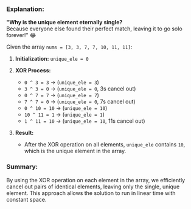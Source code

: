 ### Explanation:

**"Why is the unique element eternally single?**  
Because everyone else found their perfect match, leaving it to go solo forever!" 😂

Given the array `nums = [3, 3, 7, 7, 10, 11, 11]`:

1. **Initialization:** `unique_ele = 0`

2. **XOR Process:**

   - `0 ^ 3 = 3` → (`unique_ele = 3`)
   - `3 ^ 3 = 0` → (`unique_ele = 0`, 3s cancel out)
   - `0 ^ 7 = 7` → (`unique_ele = 7`)
   - `7 ^ 7 = 0` → (`unique_ele = 0`, 7s cancel out)
   - `0 ^ 10 = 10` → (`unique_ele = 10`)
   - `10 ^ 11 = 1` → (`unique_ele = 1`)
   - `1 ^ 11 = 10` → (`unique_ele = 10`, 11s cancel out)

3. **Result:**
   - After the XOR operation on all elements, `unique_ele` contains `10`, which is the unique element in the array.

### **Summary:**

By using the XOR operation on each element in the array, we efficiently cancel out pairs of identical elements, leaving only the single, unique element. This approach allows the solution to run in linear time with constant space.
